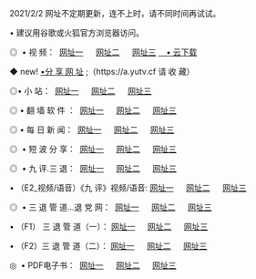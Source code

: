 <p>2021/2/2 网址不定期更新，连不上时，请不同时间再试试。
<p>• 建议用谷歌或火狐官方浏览器访问。
<p>◎  • 视 频： 
<a href="http://hfu.guitarhaven.com/" target="_blank">网址一</a> 　 
<a href="http://hsb.guitarhaven.com/" target="_blank">网址二</a> 　 
<a href="http://hsb.guitarhaven.com/b.html" target="_blank">网址三</a>
<a href="https://yadi.sk/d/d0sUeAOpal3njw" target="_blank">　• 云下载 </a></p>
<p>◆ new! <a href="http://hpf.guitarhaven.com/a.html">•分 享 网 址</a> ;（https://a.yutv.cf 请 收 藏） </p>

<p>◎•  小 站：  
<a href="http://hfu.guitarhaven.com/f.html" target="_blank">网址一</a> 　 
<a href="http://hsb.guitarhaven.com/h.html" target="_blank">网址二</a> 　 
<a href="http://hsb.guitarhaven.com/k/" target="_blank">网址三</a></p><p>

<p>◎  • 翻 墙 软 件 ：  
<a href="http://hfu.guitarhaven.com/ff/" target="_blank">网址一</a> 　 
<a href="http://hsb.guitarhaven.com/s/read/a1_nd.html" target="_blank">网址二</a> 　 
<a href="http://hsb.guitarhaven.com/ff/index.html" target="_blank">网址三</a></p>
<p>◎  • 每 日 新 闻：  
<a href="http://hfu.guitarhaven.com/day/" target="_blank">网址一</a> 　 
<a href="http://hsb.guitarhaven.com/day/" target="_blank">网址二</a> 　 
<a href="http://hsb.guitarhaven.com/day/index.html" target="_blank">网址三</a></p>
<p>◎   • 短 波 分 享：  
<a href="http://hfu.guitarhaven.com/h/" target="_blank">网址一</a> 　 
<a href="http://hsb.guitarhaven.com/h/" target="_blank">网址二</a> 　 
<a href="http://hsb.guitarhaven.com/h/index.html" target="_blank">网址三</a></p>
<p>◎   • 九 评.三 退：  
<a href="http://hfu.guitarhaven.com/t/" target="_blank">网址一</a> 　 
<a href="http://hsb.guitarhaven.com/v2/index.html" target="_blank">网址二</a> 　 
<a href="http://hsb.guitarhaven.com/tt/index.html" target="_blank">网址三</a> 　</p>
<p>  • （E2_视频/语音）《九 评》视频/语音: 
<a href="http://hsb.guitarhaven.com/7738.html" target="_blank">网址一</a> 　 
<a href="http://hsb.guitarhaven.com/7614.html" target="_blank">网址二</a> 　 
<a href="http://hsb.guitarhaven.com/7633.html" target="_blank">网址三</a></p>
<p>◎   • 三 退 管 道...退 党 网：  
<a href="http://hfu.guitarhaven.com/go/td1.html" target="_blank">网址一</a> 　 
<a href="http://hsb.guitarhaven.com/go/td2.html" target="_blank">网址二</a> 　 
<a href="http://hsb.guitarhaven.com/go/td3.html" target="_blank">网址三</a></p>
<p>  • （F1） 三 退 管 道（一）： 
<a href="http://hfu.guitarhaven.com/dd/" target="_blank">网址一</a> 　 
<a href="http://hsb.guitarhaven.com/s/read/a1_tdx.html" target="_blank">网址二</a> 　 
<a href="http://hsb.guitarhaven.com/dd/" target="_blank">网址三</a></p>
<p>  • （F2）三 退 管 道（二）： 
<a href="http://hsb.guitarhaven.com/d/" target="_blank">网址一</a> 　 
<a href="http://hfu.guitarhaven.com/d/index.html" target="_blank">网址二</a> 　 
<a href="http://hsb.guitarhaven.com/d/" target="_blank">网址三</a></p>
<p>◎   • PDF电子书：  
<a href="http://hfu.guitarhaven.com/p/" target="_blank">网址一</a> 　 
<a href="http://hsb.guitarhaven.com/p/index.html" target="_blank">网址二</a> 　 
<a href="http://hsb.guitarhaven.com/p/" target="_blank">网址三</a></p>
